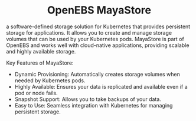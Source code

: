 

<div align="center">

# **OpenEBS MayaStore**

</div>

 a software-defined storage solution for Kubernetes that provides persistent storage for applications. It allows you to create and manage storage volumes that can be used by your Kubernetes pods. 
 MayaStore is part of OpenEBS and works well with cloud-native applications, providing scalable and highly available storage.

 Key Features of MayaStore:

   * Dynamic Provisioning: Automatically creates storage volumes when needed by Kubernetes pods.
   * Highly Available: Ensures your data is replicated and available even if a pod or node fails.
   * Snapshot Support: Allows you to take backups of your data.
   * Easy to Use: Seamless integration with Kubernetes for managing persistent storage.

